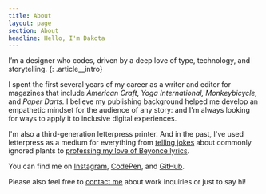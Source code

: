 ```yaml
---
title: About
layout: page
section: About
headline: Hello, I'm Dakota
---
```


I’m a designer who codes, driven by a deep love of type, technology, and storytelling.
{: .article__intro}

I spent the first several years of my career as a writer and editor for magazines that include _American Craft_, _Yoga International,_ _Monkeybicycle,_ and _Paper Darts._ I believe
my publishing background helped me develop an empathetic mindset for the audience of any story: and I'm always looking for ways to apply it to inclusive digital experiences.

I'm also a third-generation letterpress printer. And in the past, I've used letterpress as a medium for everything from 
[telling jokes](/portfolio/botanic-romantic-letterpress/) about commonly ignored plants to [professing my love of Beyonce lyrics](https://www.instagram.com/p/BKOaUgCgtkD/). 

You can find me on [Instagram](https://www.instagram.com/tinykitelab/), [CodePen](https://codepen.io/tinykite/), and [GitHub](https://github.com/tinykite).

Please also feel free to [contact me](mailto:dakota@tinykitelab.com) about work inquiries or just to say hi!

